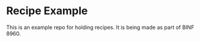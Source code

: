 # Recipe Example
This is an example repo for holding recipes. It is being made as part of BINF 8960.
